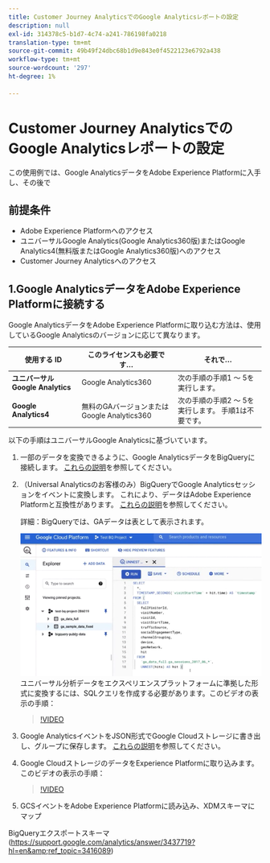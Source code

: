 ```yaml
---
title: Customer Journey AnalyticsでのGoogle Analyticsレポートの設定
description: null
exl-id: 314378c5-b1d7-4c74-a241-786198fa0218
translation-type: tm+mt
source-git-commit: 49b49f24dbc68b1d9e843e0f4522123e6792a438
workflow-type: tm+mt
source-wordcount: '297'
ht-degree: 1%

---
```


# Customer Journey AnalyticsでのGoogle Analyticsレポートの設定

この使用例では、Google AnalyticsデータをAdobe Experience Platformに入手し、その後で

## 前提条件

* Adobe Experience Platformへのアクセス
* ユニバーサルGoogle Analytics(Google Analytics360版)またはGoogle Analytics4(無料版またはGoogle Analytics360版)へのアクセス
* Customer Journey Analyticsへのアクセス

## 1.Google AnalyticsデータをAdobe Experience Platformに接続する

Google AnalyticsデータをAdobe Experience Platformに取り込む方法は、使用しているGoogle Analyticsのバージョンに応じて異なります。

| 使用する ID | このライセンスも必要です… | それで… |
| --- | --- | --- |
| **ユニバーサルGoogle Analytics** | Google Analytics360 | 次の手順の手順1 ～ 5を実行します。 |
| **Google Analytics4** | 無料のGAバージョンまたはGoogle Analytics360 | 次の手順の手順2 ～ 5を実行します。 手順1は不要です。 |

以下の手順はユニバーサルGoogle Analyticsに基づいています。

1. 一部のデータを変換できるように、Google AnalyticsデータをBigQueryに接続します。
[これらの説明](https://support.google.com/analytics/answer/3416092?hl=en)を参照してください。

1. （Universal Analyticsのお客様のみ）BigQueryでGoogle Analyticsセッションをイベントに変換します。
これにより、データはAdobe Experience Platformと互換性があります。 [これらの説明](https://support.google.com/analytics/answer/3437618?hl=en)を参照してください。

   詳細：BigQueryでは、GAデータは表として表示されます。

   ![](assets/ga-bigquery.png)
ユニバーサル分析データをエクスペリエンスプラットフォームに準拠した形式に変換するには、SQLクエリを作成する必要があります。このビデオの表示の手順：

   >[!VIDEO](https://video.tv.adobe.com/v/332634)

1. Google AnalyticsイベントをJSON形式でGoogle Cloudストレージに書き出し、グループに保存します。
[これらの説明](https://support.google.com/analytics/answer/3437719?hl=en&amp;ref_topic=3416089)を参照してください。

1. Google CloudストレージのデータをExperience Platformに取り込みます。
このビデオの表示の手順：

   >[!VIDEO](https://video.tv.adobe.com/v/332641)

1. GCSイベントをAdobe Experience Platformに読み込み、XDMスキーマにマップ

BigQueryエクスポートスキーマ(https://support.google.com/analytics/answer/3437719?hl=en&amp;ref_topic=3416089)
